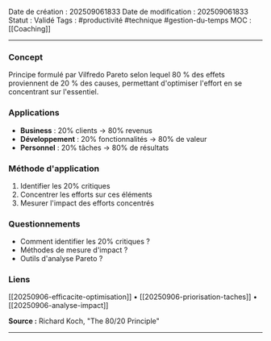 Date de création : 202509061833
Date de modification : 202509061833
Statut : Validé
Tags : #productivité #technique #gestion-du-temps
MOC : [[Coaching]]
***
### Concept

Principe formulé par Vilfredo Pareto selon lequel 80 % des effets proviennent de 20 % des causes, permettant d'optimiser l'effort en se concentrant sur l'essentiel.

### Applications

- **Business** : 20% clients → 80% revenus  
- **Développement** : 20% fonctionnalités → 80% de valeur  
- **Personnel** : 20% tâches → 80% de résultats

### Méthode d'application

1. Identifier les 20% critiques  
2. Concentrer les efforts sur ces éléments  
3. Mesurer l'impact des efforts concentrés

### Questionnements

- Comment identifier les 20% critiques ?  
- Méthodes de mesure d'impact ?  
- Outils d'analyse Pareto ?

### Liens

[[20250906-efficacite-optimisation]] • [[20250906-priorisation-taches]] • [[20250906-analyse-impact]]

**Source :** Richard Koch, "The 80/20 Principle"

*** 